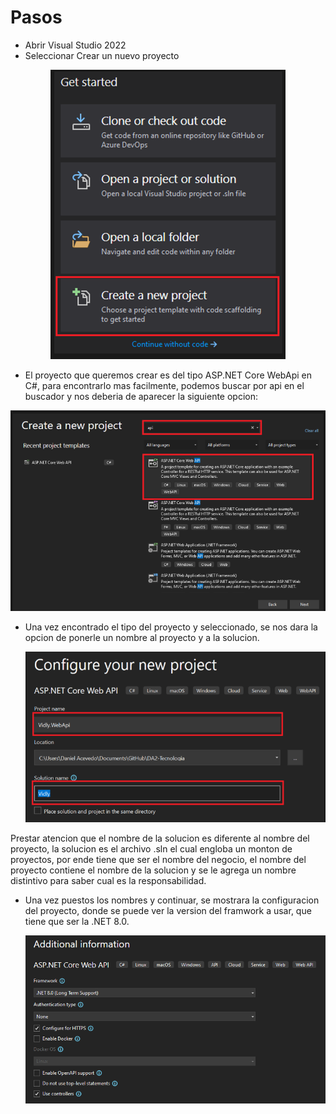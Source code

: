 # Pasos

- Abrir Visual Studio 2022
- Seleccionar Crear un nuevo proyecto
<p align="center">
  <img src="images/image-1.png"/>
</p>

- El proyecto que queremos crear es del tipo ASP.NET Core WebApi en C#, para encontrarlo mas facilmente, podemos buscar por api en el buscador y nos deberia de aparecer la siguiente opcion:
<p align="center">
  <img src="images/image-2.png"/>
</p>

- Una vez encontrado el tipo del proyecto y seleccionado, se nos dara la opcion de ponerle un nombre al proyecto y a la solucion.
  <p align="center">
  <img src="images/image-3.png"/>
</p>
Prestar atencion que el nombre de la solucion es diferente al nombre del proyecto, la solucion es el archivo .sln el cual engloba un monton de proyectos, por ende tiene que ser el nombre del negocio, el nombre del proyecto contiene el nombre de la solucion y se le agrega un nombre distintivo para saber cual es la responsabilidad.

- Una vez puestos los nombres y continuar, se mostrara la configuracion del proyecto, donde se puede ver la version del framwork a usar, que tiene que ser la .NET 8.0.
  <p align="center">
  <img src="images/image-4.png"/>
</p>
